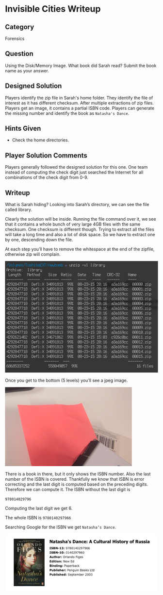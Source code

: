 Invisible Cities Writeup
===================
## Category
Forensics

## Question
Using the Disk/Memory Image. What book did Sarah read? Submit the book name as your answer.

## Designed Solution
Players identify the zip file in Sarah's home folder. They identify the file of interest as it has different checksum. After multiple extractions of zip files. Players get an image, it contains a partial ISBN code. Players can generate the missing number and identify the book as `Natasha's Dance`.

## Hints Given
* Check the home directories.

## Player Solution Comments
Players generally followed the designed solution for this one. One team instead of computing the check digit just searched the Internet for all combinations of the check digit from 0-9.

## Writeup
What is Sarah hiding? Looking into Sarah’s directory, we can see the file called library.

Clearly the solution will be inside. Running the file command over it, we see that it contains a whole bunch of very large 4GB files with the same checksum. One checksum is different though. Trying to extract all the files will take a long time and also a lot of disk space. So we have to extract one by one, descending down the file.

At each step you’ll have to remove the whitespace at the end of the zipfile, otherwise zip will complain.

![Invisible Cities Zip List](images/invis_ziplist.png)

Once you get to the bottom (5 levels) you’ll see a jpeg image.

![Invisible Cities ISBN photo](images/invis_bookpic.png)

There is a book in there, but it only shows the ISBN number. Also the last number of the ISBN is covered. Thankfully we know that ISBN is error correcting and the last digit is computed based on the preceding digits. Therefore we can compute it. The ISBN without the last digit is

`978014029796`

Computing the last digit we get 6.

The whole ISBN is `9780140297966`

Searching Google for the ISBN we get `Natasha’s Dance`.

![Invisible Cities Natasha's Dance](images/invis_natashasdance.png)
